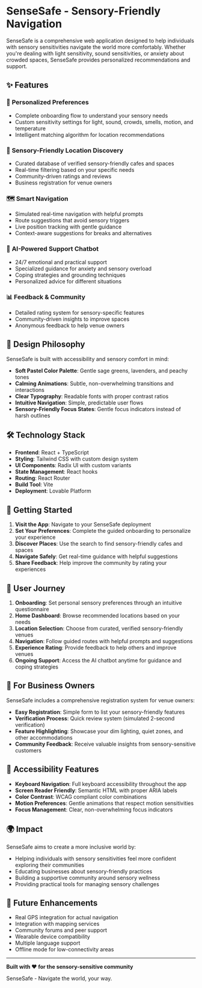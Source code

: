 # SenseSafe - Sensory-Friendly Navigation

SenseSafe is a comprehensive web application designed to help individuals with sensory sensitivities navigate the world more comfortably. Whether you're dealing with light sensitivity, sound sensitivities, or anxiety about crowded spaces, SenseSafe provides personalized recommendations and support.

## ✨ Features

### 🎯 **Personalized Preferences**
- Complete onboarding flow to understand your sensory needs
- Custom sensitivity settings for light, sound, crowds, smells, motion, and temperature
- Intelligent matching algorithm for location recommendations

### 🏪 **Sensory-Friendly Location Discovery**
- Curated database of verified sensory-friendly cafes and spaces
- Real-time filtering based on your specific needs
- Community-driven ratings and reviews
- Business registration for venue owners

### 🗺️ **Smart Navigation**
- Simulated real-time navigation with helpful prompts
- Route suggestions that avoid sensory triggers
- Live position tracking with gentle guidance
- Context-aware suggestions for breaks and alternatives

### 🤖 **AI-Powered Support Chatbot**
- 24/7 emotional and practical support
- Specialized guidance for anxiety and sensory overload
- Coping strategies and grounding techniques
- Personalized advice for different situations

### 📊 **Feedback & Community**
- Detailed rating system for sensory-specific features
- Community-driven insights to improve spaces
- Anonymous feedback to help venue owners

## 🎨 Design Philosophy

SenseSafe is built with accessibility and sensory comfort in mind:

- **Soft Pastel Color Palette**: Gentle sage greens, lavenders, and peachy tones
- **Calming Animations**: Subtle, non-overwhelming transitions and interactions
- **Clear Typography**: Readable fonts with proper contrast ratios
- **Intuitive Navigation**: Simple, predictable user flows
- **Sensory-Friendly Focus States**: Gentle focus indicators instead of harsh outlines

## 🛠️ Technology Stack

- **Frontend**: React + TypeScript
- **Styling**: Tailwind CSS with custom design system
- **UI Components**: Radix UI with custom variants
- **State Management**: React hooks
- **Routing**: React Router
- **Build Tool**: Vite
- **Deployment**: Lovable Platform

## 🚀 Getting Started

1. **Visit the App**: Navigate to your SenseSafe deployment
2. **Set Your Preferences**: Complete the guided onboarding to personalize your experience
3. **Discover Places**: Use the search to find sensory-friendly cafes and spaces
4. **Navigate Safely**: Get real-time guidance with helpful suggestions
5. **Share Feedback**: Help improve the community by rating your experiences

## 🎯 User Journey

1. **Onboarding**: Set personal sensory preferences through an intuitive questionnaire
2. **Home Dashboard**: Browse recommended locations based on your needs
3. **Location Selection**: Choose from curated, verified sensory-friendly venues
4. **Navigation**: Follow guided routes with helpful prompts and suggestions
5. **Experience Rating**: Provide feedback to help others and improve venues
6. **Ongoing Support**: Access the AI chatbot anytime for guidance and coping strategies

## 🏢 For Business Owners

SenseSafe includes a comprehensive registration system for venue owners:

- **Easy Registration**: Simple form to list your sensory-friendly features
- **Verification Process**: Quick review system (simulated 2-second verification)
- **Feature Highlighting**: Showcase your dim lighting, quiet zones, and other accommodations
- **Community Feedback**: Receive valuable insights from sensory-sensitive customers

## 🤝 Accessibility Features

- **Keyboard Navigation**: Full keyboard accessibility throughout the app
- **Screen Reader Friendly**: Semantic HTML with proper ARIA labels
- **Color Contrast**: WCAG compliant color combinations
- **Motion Preferences**: Gentle animations that respect motion sensitivities
- **Focus Management**: Clear, non-overwhelming focus indicators

## 🌍 Impact

SenseSafe aims to create a more inclusive world by:

- Helping individuals with sensory sensitivities feel more confident exploring their communities
- Educating businesses about sensory-friendly practices
- Building a supportive community around sensory wellness
- Providing practical tools for managing sensory challenges

## 🔮 Future Enhancements

- Real GPS integration for actual navigation
- Integration with mapping services
- Community forums and peer support
- Wearable device compatibility
- Multiple language support
- Offline mode for low-connectivity areas

---

**Built with ❤️ for the sensory-sensitive community**

SenseSafe - Navigate the world, your way.